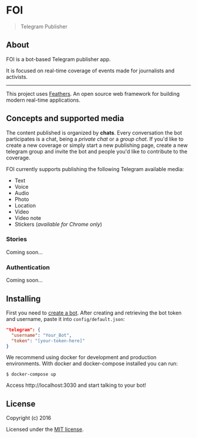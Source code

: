 # FOI

> Telegram Publisher

## About

FOI is a bot-based Telegram publisher app.

It is focused on real-time coverage of events made for journalists and activists.

---

This project uses [Feathers](http://feathersjs.com). An open source web framework for building modern real-time applications.

## Concepts and supported media

The content published is organized by **chats**. Every conversation the bot participates is a chat, being a *private chat* or a *group chat*. If you'd like to create a new coverage or simply start a new publishing page, create a new telegram group and invite the bot and people you'd like to contribute to the coverage.

FOI currently supports publishing the following Telegram available media:

 - Text
 - Voice
 - Audio
 - Photo
 - Location
 - Video
 - Video note
 - Stickers (*available for Chrome only*)

### Stories

Coming soon...

### Authentication

Coming soon...

## Installing

First you need to [create a bot](https://telegram.me/botfather). After creating and retrieving the bot token and username, paste it into `config/default.json`:

```json
"telegram": {
  "username": "Your_Bot",
  "token": "[your-token-here]"
}
```

We recommend using docker for development and production environments. With docker and docker-compose installed you can run:

```
$ docker-compose up
```

Access http://localhost:3030 and start talking to your bot!

## License

Copyright (c) 2016

Licensed under the [MIT license](LICENSE).
